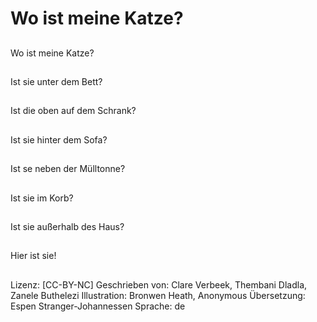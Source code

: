 # Wo ist meine Katze?

##
Wo ist meine Katze?

##
Ist sie unter dem Bett?

##
Ist die oben auf dem Schrank?

##
Ist sie hinter dem Sofa?

##
Ist se neben der Mülltonne?

##
Ist sie im Korb?

##
Ist sie außerhalb des Haus?

##
Hier ist sie!

##
Lizenz: [CC-BY-NC]
Geschrieben von: Clare Verbeek, Thembani Dladla, Zanele Buthelezi
Illustration: Bronwen Heath, Anonymous
Übersetzung: Espen Stranger-Johannessen
Sprache: de
